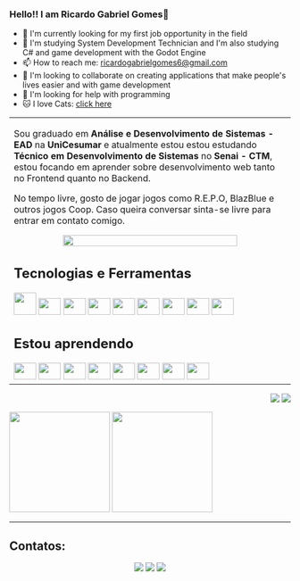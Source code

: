 <h3>Hello!! I am Ricardo Gabriel Gomes👋</h3>
<ul>
  <li>🔭 I'm currently looking for my first job opportunity in the field</li>
  <li>🌱 I'm studying System Development Technician and I'm also studying C# and game development with the Godot Engine</li>
  <li>📫 How to reach me: <a href="mailto:ricardogabrielgomes6@gmail.com">ricardogabrielgomes6@gmail.com</a></li>
  <li>👯 I'm looking to collaborate on creating applications that make people's lives easier and with game development</li>
  <li>🤔 I'm looking for help with programming</li>
  <li>🐱 I love Cats: <a href="http://gatogatogatogatogatogato.rf.gd/index.php" loading="lazy" target="_blank" rel="noopener">click here</a></li>
</ul>
<p align="right">
<table width="100%">
<tr><td valign="top" width="50%">
<p>
Sou graduado em <strong>Análise e Desenvolvimento de Sistemas - EAD</strong> na <strong>UniCesumar</strong> e atualmente estou estou estudando <strong>Técnico em Desenvolvimento de Sistemas</strong> no <strong>Senai - CTM</strong>, estou focando em aprender sobre desenvolvimento web tanto no Frontend quanto no Backend.
</p>
<p>
No tempo livre, gosto de jogar jogos como R.E.P.O, BlazBlue e outros jogos Coop. Caso queira conversar sinta-se livre para entrar em contato comigo.
</p>
  <div align="center">
    <img width="80%" loading="lazy" src="https://media1.tenor.com/m/GOj9ZF_-ZOcAAAAC/cat.gif">
  </div>
    <h2>Tecnologias e Ferramentas</h2>
    <img src="https://cdn.jsdelivr.net/gh/devicons/devicon@latest/icons/html5/html5-original-wordmark.svg" width="40" height="40" />
    <img src="https://cdn.jsdelivr.net/gh/devicons/devicon@latest/icons/css3/css3-original.svg" width="40" height="30" />
    <img src="https://cdn.jsdelivr.net/gh/devicons/devicon@latest/icons/javascript/javascript-original.svg" width="40" height="30" />
    <img src="https://cdn.jsdelivr.net/gh/devicons/devicon@latest/icons/php/php-original.svg" width="40" height="30" />
    <img src="https://cdn.jsdelivr.net/gh/devicons/devicon@latest/icons/csharp/csharp-original.svg" width="40" height="30" />
    <img src="https://cdn.jsdelivr.net/gh/devicons/devicon@latest/icons/visualstudio/visualstudio-original.svg" width="40" height="30" />
    <img src="https://cdn.jsdelivr.net/gh/devicons/devicon@latest/icons/vscode/vscode-original.svg" width="40" height="30" />
    <img src="https://cdn.jsdelivr.net/gh/devicons/devicon@latest/icons/gimp/gimp-original-wordmark.svg" width="40" height="30" />
    <img src="https://cdn.jsdelivr.net/gh/devicons/devicon@latest/icons/filezilla/filezilla-original.svg" width="40" height="30" />
    <h2>Estou aprendendo</h2>
    <img src="https://cdn.jsdelivr.net/gh/devicons/devicon@latest/icons/mysql/mysql-original-wordmark.svg" width="40" height="30" />
    <img src="https://cdn.jsdelivr.net/gh/devicons/devicon@latest/icons/java/java-original-wordmark.svg"  width="40" height="30" />
    <img src="https://cdn.jsdelivr.net/gh/devicons/devicon@latest/icons/apache/apache-original-wordmark.svg" width="40" height="30" />
    <img src="https://cdn.jsdelivr.net/gh/devicons/devicon@latest/icons/maven/maven-original.svg" width="40" height="30" />
    <img src="https://cdn.jsdelivr.net/gh/devicons/devicon@latest/icons/json/json-original.svg" width="40" height="30" />
    <img src="https://cdn.jsdelivr.net/gh/devicons/devicon@latest/icons/java/java-original-wordmark.svg"  width="40" height="30" />
    <img src="https://cdn.jsdelivr.net/gh/devicons/devicon@latest/icons/godot/godot-original-wordmark.svg" width="40" height="30" />
    <img src="https://cdn.jsdelivr.net/gh/devicons/devicon@latest/icons/blender/blender-original.svg" width="40" height="30" />
</td></tr>
</table>
</p>

<p align="right">
<img src="https://views.whatilearened.today/views/github/Ricardo13321/views.svg"> <a href="https://github.com/Ricardo13321/"><img src="https://img.shields.io/github/followers/Ricardo13321?color=%234CC61E&label=GitHub%20Followers%20%3A"/></a>
</p>
<div>
  <div>
    <img height="180em" src="https://github-readme-stats.vercel.app/api?username=Ricardo13321&show_icons=true&theme=transparent" >
    <img height="180em" src="https://github-readme-stats.vercel.app/api/top-langs/?username=anuraghazra&layout=donut&theme=transparent">   
  </div>
</div>
<hr>
<h2>Contatos:</h2>
<div align="center"> 
  <a href="https://www.instagram.com/ricardo_71626/" target="_blank"><img src="https://img.shields.io/badge/-Instagram-%23E4405F?style=for-the-badge&logo=instagram&logoColor=white" target="_blank"></a> 
  <a href = "mailto:ricardogabrielgomes6@gmail.com"><img src="https://img.shields.io/badge/-Gmail-%23333?style=for-the-badge&logo=gmail&logoColor=white" target="_blank"></a>
  <a href="" target="_blank"><img src="https://img.shields.io/badge/-LinkedIn-%230077B5?style=for-the-badge&logo=linkedin&logoColor=white" target="_blank"></a> 
</div>
